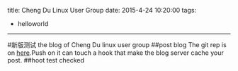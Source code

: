 title: Cheng Du Linux User Group
date: 2015-4-24 10:20:00
tags:
- helloworld
---

#新版测试
the blog of Cheng Du linux user group
##post blog
The git rep is on [here](https://github.com/kosmosR2/chengduLUG.git).Push on it can touch a hook that make the blog server cache your post.
##hoot test
checked

